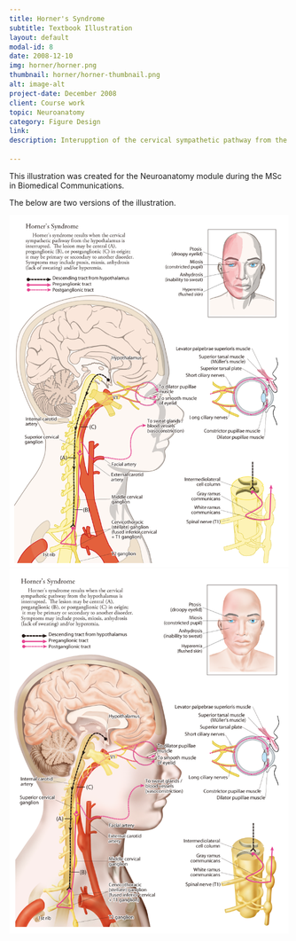 ```yaml
---
title: Horner's Syndrome
subtitle: Textbook Illustration
layout: default
modal-id: 8
date: 2008-12-10
img: horner/horner.png
thumbnail: horner/horner-thumbnail.png
alt: image-alt
project-date: December 2008
client: Course work
topic: Neuroanatomy
category: Figure Design
link: 
description: Interupption of the cervical sympathetic pathway from the hypothalamus.

---
```


This illustration was created for the Neuroanatomy module during the MSc in Biomedical Communications. 

The below are two versions of the illustration. 

![img](img/portfolio/horner/version_1.png "Flat version") 
![img](img/portfolio/horner/version_2.png "Fully rendered version") 